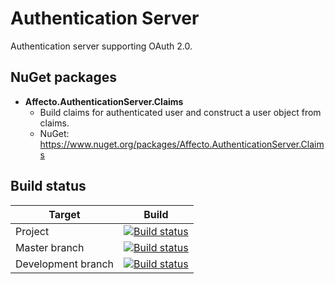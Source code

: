 # Authentication Server

Authentication server supporting OAuth 2.0.

## NuGet packages

* **Affecto.AuthenticationServer.Claims**
  * Build claims for authenticated user and construct a user object from claims.
  * NuGet: https://www.nuget.org/packages/Affecto.AuthenticationServer.Claims

## Build status

| Target | Build |
| -----------------------|------------------|
| Project | [![Build status](https://ci.appveyor.com/api/projects/status/14v5fubj1wevbqj2?svg=true)](https://ci.appveyor.com/project/affecto/dotnet-authenticationserver) |
| Master branch | [![Build status](https://ci.appveyor.com/api/projects/status/14v5fubj1wevbqj2/branch/master?svg=true)](https://ci.appveyor.com/project/affecto/dotnet-authenticationserver/branch/master) |
| Development branch | [![Build status](https://ci.appveyor.com/api/projects/status/14v5fubj1wevbqj2/branch/development?svg=true)](https://ci.appveyor.com/project/affecto/dotnet-authenticationserver/branch/development) |

